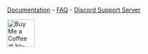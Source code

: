[Documentation](https://distube.js.org) -
[FAQ](https://discord.gg/feaDd9h) -
[Discord Support Server](https://discord.gg/feaDd9h)

<a href='https://ko-fi.com/skick' target='_blank'><img height='64' src='https://storage.ko-fi.com/cdn/kofi3.png' alt='Buy Me a Coffee at ko-fi.com' /></a>

